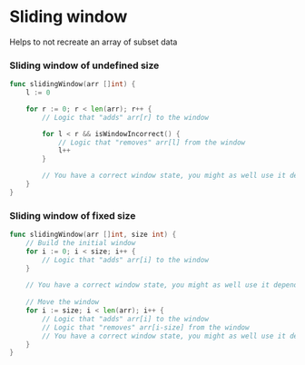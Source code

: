# Sliding window

Helps to not recreate an array of subset data

### Sliding window of undefined size

```go
func slidingWindow(arr []int) {
	l := 0

	for r := 0; r < len(arr); r++ {
		// Logic that "adds" arr[r] to the window

		for l < r && isWindowIncorrect() {
			// Logic that "removes" arr[l] from the window
			l++
		}

		// You have a correct window state, you might as well use it depending on the problem
	}
}
```

### Sliding window of fixed size

```go
func slidingWindow(arr []int, size int) {
	// Build the initial window
	for i := 0; i < size; i++ { 
		// Logic that "adds" arr[i] to the window
	}
	
	// You have a correct window state, you might as well use it depending on the problem
	
	// Move the window
	for i := size; i < len(arr); i++ {
		// Logic that "adds" arr[i] to the window
		// Logic that "removes" arr[i-size] from the window
		// You have a correct window state, you might as well use it depending on the problem
    } 
}
```
